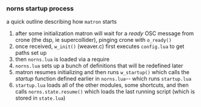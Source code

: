 ### norns startup process

a quick outline describing how `matron` starts

1. after some initialization matron will wait for a *ready* OSC message from crone (the dsp, ie supercollider), pinging crone with `o_ready()`
2. once received, `w_init()` (weaver.c) first executes `config.lua` to get paths set up
3. then `norns.lua` is loaded via a require
4. `norns.lua` sets up a bunch of definitions that will be redefined later
5. matron resumes initializing and then runs `w_startup()` which calls the *startup* function defined earlier in `norns.lua`-- which runs `startup.lua`
6. `startup.lua` loads all of the other modules, some shortcuts, and then calls `norns.state.resume()` which loads the last running script (which is stored in `state.lua`)

